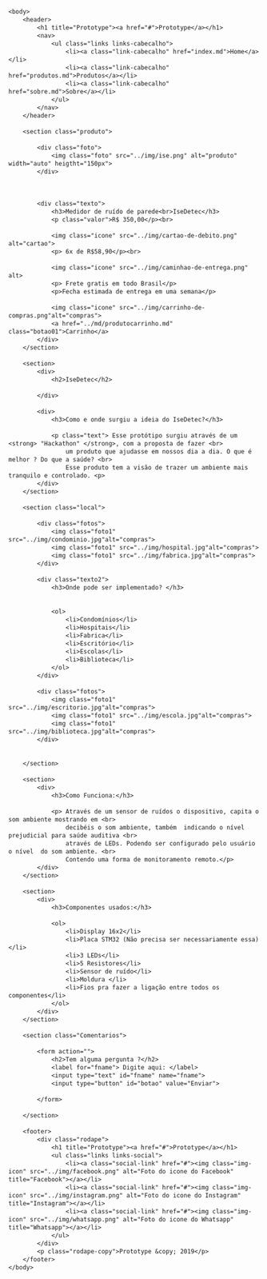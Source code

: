<!DOCTYPE html>
<html lang="pt-br">
    <head>
        <meta charset="utf-8">
        <meta http-equiv='X-UA-Compatible' content='IE=edge'>
        <link rel="stylesheet" href="../css/reset.css">
        <link rel="stylesheet" href="../css/style.css">
        <link rel="stylesheet" href="../css/isedetec.css">
        <link href="https://fonts.googleapis.com/css2?family=Lobster&family=Righteous&family=Roboto:wght@100&display=swap" rel="stylesheet"> 
        <title>Prototype - IseDetec</title>
    </head>

    <body>
        <header>
            <h1 title="Prototype"><a href="#">Prototype</a></h1>
            <nav>
                <ul class="links links-cabecalho">
                    <li><a class="link-cabecalho" href="index.md">Home</a></li>
                    <li><a class="link-cabecalho" href="produtos.md">Produtos</a></li>
                    <li><a class="link-cabecalho" href="sobre.md">Sobre</a></li>
                </ul>
            </nav>
        </header>

        <section class="produto">

            <div class="foto">
                <img class="foto" src="../img/ise.png" alt="produto" width="auto" heigtht="150px">
            </div>
          

        
            <div class="texto">
                <h3>Medidor de ruído de parede<br>IseDetec</h3>
                <p class="valor">R$ 350,00</p><br>

                <img class="icone" src="../img/cartao-de-debito.png" alt="cartao">
                <p> 6x de R$58,90</p><br>

                <img class="icone" src="../img/caminhao-de-entrega.png" alt>
                <p> Frete gratis em todo Brasil</p>
                <p>Fecha estimada de entrega em uma semana</p>

                <img class="icone" src="../img/carrinho-de-compras.png"alt="compras">
                <a href="../md/produtocarrinho.md" class="botao01">Carrinho</a>
            </div>
        </section>

        <section>
            <div>
                <h2>IseDetec</h2>

            </div>

            <div>
                <h3>Como e onde surgiu a ideia do IseDetec?</h3>

                <p class="text"> Esse protótipo surgiu através de um <strong> "Hackathon" </strong>, com a proposta de fazer <br>
                    um produto que ajudasse em nossos dia a dia. O que é melhor ? Do que a saúde? <br> 
                    Esse produto tem a visão de trazer um ambiente mais tranquilo e controlado. <p>
            </div>
        </section>

        <section class="local">

            <div class="fotos">
                <img class="foto1" src="../img/condominio.jpg"alt="compras">
                <img class="foto1" src="../img/hospital.jpg"alt="compras">
                <img class="foto1" src="../img/fabrica.jpg"alt="compras">
            </div>

            <div class="texto2">
                <h3>Onde pode ser implementado? </h3>


                <ol>
                    <li>Condomínios</li>
                    <li>Hospitais</li>
                    <li>Fabrica</li>
                    <li>Escritório</li>
                    <li>Escolas</li>
                    <li>Biblioteca</li>
                </ol> 
            </div>

            <div class="fotos">
                <img class="foto1" src="../img/escritorio.jpg"alt="compras">
                <img class="foto1" src="../img/escola.jpg"alt="compras">
                <img class="foto1" src="../img/biblioteca.jpg"alt="compras">
            </div>


        </section>

        <section>    
            <div>
                <h3>Como Funciona:</h3>

                <p> Através de um sensor de ruídos o dispositivo, capita o som ambiente mostrando em <br>
                    decibéis o som ambiente, também  indicando o nível prejudicial para saúde auditiva <br>
                    através de LEDs. Podendo ser configurado pelo usuário o nível  do som ambiente. <br>
                    Contendo uma forma de monitoramento remoto.</p>
            </div>
        </section>
        
        <section>
            <div>
                <h3>Componentes usados:</h3>

                <ol>
                    <li>Display 16x2</li>
                    <li>Placa STM32 (Não precisa ser necessariamente essa)</li>
                    <li>3 LEDs</li>
                    <li>5 Resistores</li>
                    <li>Sensor de ruído</li>
                    <li>Moldura </li>
                    <li>Fios pra fazer a ligação entre todos os componentes</li>
                </ol>
            </div>    
        </section>

        <section class="Comentarios">

            <form action="">
                <h2>Tem alguma pergunta ?</h2>
                <label for="fname"> Digite aqui: </label>
                <input type="text" id="fname" name="fname">
                <input type="button" id="botao" value="Enviar">
                
            </form>

        </section>

        <footer>
            <div class="rodape">
                <h1 title="Prototype"><a href="#">Prototype</a></h1>
                <ul class="links links-social">
                    <li><a class="social-link" href="#"><img class="img-icon" src="../img/facebook.png" alt="Foto do icone do Facebook" title="Facebook"></a></li>
                    <li><a class="social-link" href="#"><img class="img-icon" src="../img/instagram.png" alt="Foto do icone do Instagram" title="Instagram"></a></li>
                    <li><a class="social-link" href="#"><img class="img-icon" src="../img/whatsapp.png" alt="Foto do icone do Whatsapp" title="Whatsapp"></a></li>
                </ul>
            </div>
            <p class="rodape-copy">Prototype &copy; 2019</p>
        </footer>
    </body>

</html>